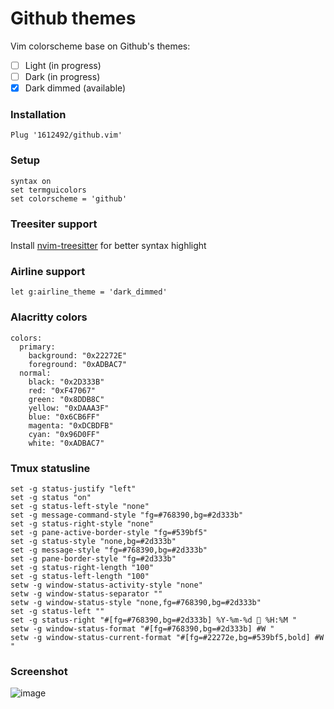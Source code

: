 # Github themes
Vim colorscheme base on Github's themes:
- [ ] Light (in progress)
- [ ] Dark (in progress)
- [x] Dark dimmed (available)

### Installation

```
Plug '1612492/github.vim'
```

### Setup
```vim
syntax on
set termguicolors
set colorscheme = 'github'
```

### Treesiter support
Install [nvim-treesitter](https://github.com/nvim-treesitter/nvim-treesitter) for better syntax highlight

### Airline support
```vim
let g:airline_theme = 'dark_dimmed'
```

### Alacritty colors
```
colors:
  primary:
    background: "0x22272E"
    foreground: "0xADBAC7"
  normal:
    black: "0x2D333B"
    red: "0xF47067"
    green: "0x8DDB8C"
    yellow: "0xDAAA3F"
    blue: "0x6CB6FF"
    magenta: "0xDCBDFB"
    cyan: "0x96D0FF"
    white: "0xADBAC7"
```

### Tmux statusline
```
set -g status-justify "left"
set -g status "on"
set -g status-left-style "none"
set -g message-command-style "fg=#768390,bg=#2d333b"
set -g status-right-style "none"
set -g pane-active-border-style "fg=#539bf5"
set -g status-style "none,bg=#2d333b"
set -g message-style "fg=#768390,bg=#2d333b"
set -g pane-border-style "fg=#2d333b"
set -g status-right-length "100"
set -g status-left-length "100"
setw -g window-status-activity-style "none"
setw -g window-status-separator ""
setw -g window-status-style "none,fg=#768390,bg=#2d333b"
set -g status-left ""
set -g status-right "#[fg=#768390,bg=#2d333b] %Y-%m-%d  %H:%M "
setw -g window-status-format "#[fg=#768390,bg=#2d333b] #W "
setw -g window-status-current-format "#[fg=#22272e,bg=#539bf5,bold] #W "
```
### Screenshot
![image](https://user-images.githubusercontent.com/39008689/115750904-db1c9b00-a3c2-11eb-894d-a9579dc60a31.png)
